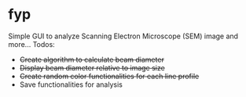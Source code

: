 # fyp
Simple GUI to analyze Scanning Electron Microscope (SEM) image and more...
Todos:
* <strike> Create algorithm to calculate beam diameter </strike>
* <strike> Display beam diameter relative to image size </strike>
* <strike> Create random color functionalities for each line profile </strike>
* Save functionalities for analysis
